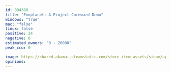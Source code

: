 ```yaml
---
id: 894380
title: "Exoplanet: A Project Coreward Demo"
windows: "true"
mac: "false"
linux: false
positive: 24
negative: 6
estimated_owners: "0 - 20000"
peak_ccu: 0

image: https://shared.akamai.steamstatic.com/store_item_assets/steam/apps/894380/header.jpg?t=1703858031
opinions:
---
```

